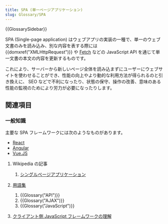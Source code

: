 ```yaml
---
title: SPA (単一ページアプリケーション)
slug: Glossary/SPA
---
```


{{GlossarySidebar}}

SPA (Single-page application) はウェブアプリの実装の一種で、単一のウェブ文書のみを読み込み、別な内容を表する際には {{domxref("XMLHttpRequest")}} や [Fetch](/ja/docs/Web/API/Fetch_API) などの JavaScript API を通じて単一文書の本文の内容を更新するものです。

これにより、サーバーから新しいページ全体を読み込まずにユーザーにウェブサイトを使わせることができ、性能の向上やより動的な利用方法が得られるのと引き換えに、 SEO などで不利になったり、状態の保守、操作の改善、意味のある性能の監視のためにより労力が必要になったりします。

## 関連項目

### 一般知識

主要な SPA フレームワークには次のようなものがあります。

- [React](https://reactjs.org/)
- [Angular](http://angular.io/)
- [Vue.JS](https://vuejs.org/)

1. Wikipedia の記事

   1. [シングルページアプリケーション](https://ja.wikipedia.org/wiki/シングルページアプリケーション)

2. [用語集](/ja/docs/Glossary)

   1. {{Glossary("API")}}
   2. {{Glossary("AJAX")}}
   3. {{Glossary("JavaScript")}}

3. [クライアント側 JavaScript フレームワークの理解](/ja/docs/Learn/Tools_and_testing/Client-side_JavaScript_frameworks)

